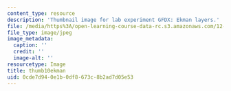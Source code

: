 ```yaml
---
content_type: resource
description: 'Thumbnail image for lab experiment GFDX: Ekman layers.'
file: /media/https%3A/open-learning-course-data-rc.s3.amazonaws.com/12-003-atmosphere-ocean-and-climate-dynamics-fall-2008/0cde7d940e1b0df8673c8b2ad7d05e53_thumb10ekman.jpg
file_type: image/jpeg
image_metadata:
  caption: ''
  credit: ''
  image-alt: ''
resourcetype: Image
title: thumb10ekman
uid: 0cde7d94-0e1b-0df8-673c-8b2ad7d05e53
---
```

